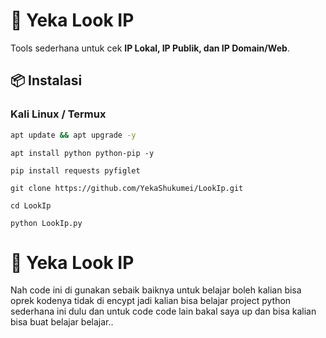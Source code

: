 # 🚀 Yeka Look IP

Tools sederhana untuk cek **IP Lokal, IP Publik, dan IP Domain/Web**.

## 📦 Instalasi

### Kali Linux / Termux
```bash
apt update && apt upgrade -y
```
```
apt install python python-pip -y
```
```
pip install requests pyfiglet
```
```
git clone https://github.com/YekaShukumei/LookIp.git
```
```
cd LookIp
```
```
python LookIp.py
```

# 🚀 Yeka Look IP

Nah code ini di gunakan sebaik baiknya untuk belajar boleh kalian bisa oprek kodenya tidak di encypt jadi kalian bisa belajar project python sederhana ini dulu dan untuk code code lain bakal saya up dan bisa kalian bisa buat belajar belajar..
